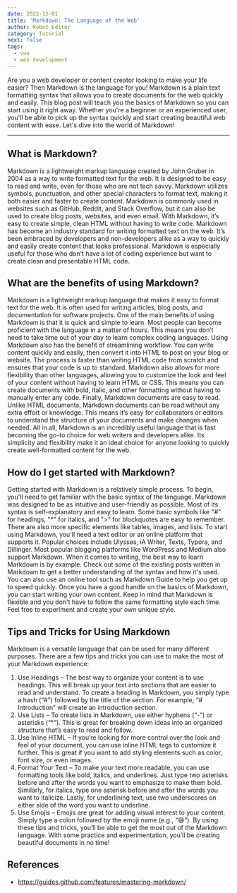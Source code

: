 ```yaml
---
date: 2022-12-01
title: 'Markdown: The Language of the Web'
author: Robot Editor
category: Tutorial
next: false
tags:
  - vue
  - web development
---
```


Are you a web developer or content creator looking to make your life easier? Then Markdown is the language for you! Markdown is a plain text formatting syntax that allows you to create documents for the web quickly and easily. This blog post will teach you the basics of Markdown so you can start using it right away. Whether you're a beginner or an experienced user, you'll be able to pick up the syntax quickly and start creating beautiful web content with ease. Let's dive into the world of Markdown!

---

## What is Markdown?

Markdown is a lightweight markup language created by John Gruber in 2004 as a way to write formatted text for the web. It is designed to be easy to read and write, even for those who are not tech savvy. Markdown utilizes symbols, punctuation, and other special characters to format text, making it both easier and faster to create content.
Markdown is commonly used in websites such as GitHub, Reddit, and Stack Overflow, but it can also be used to create blog posts, websites, and even email. With Markdown, it’s easy to create simple, clean HTML without having to write code.
Markdown has become an industry standard for writing formatted text on the web. It’s been embraced by developers and non-developers alike as a way to quickly and easily create content that looks professional. Markdown is especially useful for those who don’t have a lot of coding experience but want to create clean and presentable HTML code.

## What are the benefits of using Markdown?

Markdown is a lightweight markup language that makes it easy to format text for the web. It is often used for writing articles, blog posts, and documentation for software projects.
One of the main benefits of using Markdown is that it is quick and simple to learn. Most people can become proficient with the language in a matter of hours. This means you don’t need to take time out of your day to learn complex coding languages.
Using Markdown also has the benefit of streamlining workflow. You can write content quickly and easily, then convert it into HTML to post on your blog or website. The process is faster than writing HTML code from scratch and ensures that your code is up to standard.
Markdown also allows for more flexibility than other languages, allowing you to customize the look and feel of your content without having to learn HTML or CSS. This means you can create documents with bold, italic, and other formatting without having to manually enter any code.
Finally, Markdown documents are easy to read. Unlike HTML documents, Markdown documents can be read without any extra effort or knowledge. This means it’s easy for collaborators or editors to understand the structure of your documents and make changes when needed.
All in all, Markdown is an incredibly useful language that is fast becoming the go-to choice for web writers and developers alike. Its simplicity and flexibility make it an ideal choice for anyone looking to quickly create well-formatted content for the web.

## How do I get started with Markdown?

Getting started with Markdown is a relatively simple process. To begin, you'll need to get familiar with the basic syntax of the language.
Markdown was designed to be as intuitive and user-friendly as possible. Most of its syntax is self-explanatory and easy to learn. Some basic symbols like "#" for headings, "\*" for italics, and ">" for blockquotes are easy to remember. There are also more specific elements like tables, images, and lists.
To start using Markdown, you'll need a text editor or an online platform that supports it. Popular choices include Ulysses, iA Writer, Texts, Typora, and Dillinger. Most popular blogging platforms like WordPress and Medium also support Markdown.
When it comes to writing, the best way to learn Markdown is by example. Check out some of the existing posts written in Markdown to get a better understanding of the syntax and how it's used. You can also use an online tool such as Markdown Guide to help you get up to speed quickly.
Once you have a good handle on the basics of Markdown, you can start writing your own content. Keep in mind that Markdown is flexible and you don't have to follow the same formatting style each time. Feel free to experiment and create your own unique style.

## Tips and Tricks for Using Markdown

Markdown is a versatile language that can be used for many different purposes. There are a few tips and tricks you can use to make the most of your Markdown experience:

1. Use Headings – The best way to organize your content is to use headings. This will break up your text into sections that are easier to read and understand. To create a heading in Markdown, you simply type a hash (“#”) followed by the title of the section. For example, “# Introduction” will create an introduction section.
2. Use Lists – To create lists in Markdown, use either hyphens (“-”) or asterisks (“\*”). This is great for breaking down ideas into an organized structure that’s easy to read and follow.
3. Use Inline HTML – If you’re looking for more control over the look and feel of your document, you can use inline HTML tags to customize it further. This is great if you want to add styling elements such as color, font size, or even images.
4. Format Your Text – To make your text more readable, you can use formatting tools like bold, italics, and underlines. Just type two asterisks before and after the words you want to emphasize to make them bold. Similarly, for italics, type one asterisk before and after the words you want to italicize. Lastly, for underlining text, use two underscores on either side of the word you want to underline.
5. Use Emojis – Emojis are great for adding visual interest to your content. Simply type a colon followed by the emoji name (e.g., “:smile:”).
   By using these tips and tricks, you’ll be able to get the most out of the Markdown language. With some practice and experimentation, you’ll be creating beautiful documents in no time!

## References

- https://guides.github.com/features/mastering-markdown/
